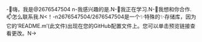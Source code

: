 -👋嗨，我是@2676547504 n-我感兴趣的是.N-🌱我正在学习.N-💞️我想和你合作.📫怎么联系我.N<！-n2676547504/2676547504是一个✨特殊的✨存储库，因为它的‘README.m’(此文件)出现在您的GitHub配置文件上。您可以单击预览链接查看更改。N->
